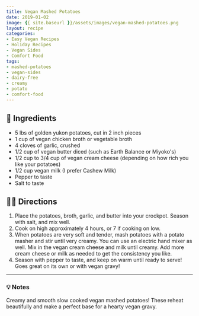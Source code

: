 ```yaml
---
title: Vegan Mashed Potatoes
date: 2019-01-02
image: {{ site.baseurl }}/assets/images/vegan-mashed-potatoes.png
layout: recipe
categories:
- Easy Vegan Recipes
- Holiday Recipes
- Vegan Sides
- Comfort Food
tags:
- mashed-potatoes
- vegan-sides
- dairy-free
- creamy
- potato
- comfort-food
---
```


## 🧾 Ingredients

- 5 lbs of golden yukon potatoes, cut in 2 inch pieces
- 1 cup of vegan chicken broth or vegetable broth
- 4 cloves of garlic, crushed
- 1/2 cup of vegan butter diced (such as Earth Balance or Miyoko's)
- 1/2 cup to 3/4 cup of vegan cream cheese (depending on how rich you like your potatoes)
- 1/2 cup vegan milk (I prefer Cashew Milk)
- Pepper to taste
- Salt to taste

## 👩‍🍳 Directions

1. Place the potatoes, broth, garlic, and butter into your crockpot. Season with salt, and mix well.
2. Cook on high approximately 4 hours, or 7 if cooking on low.
3. When potatoes are very soft and tender, mash potatoes with a potato masher and stir until very creamy. You can use an electric hand mixer as well. Mix in the vegan cream cheese and milk until creamy. Add more cream cheese or milk as needed to get the consistency you like.
4. Season with pepper to taste, and keep on warm until ready to serve! Goes great on its own or with vegan gravy!


---

### 💡 Notes

Creamy and smooth slow cooked vegan mashed potatoes! These reheat beautifully and make a perfect base for a hearty vegan gravy.

